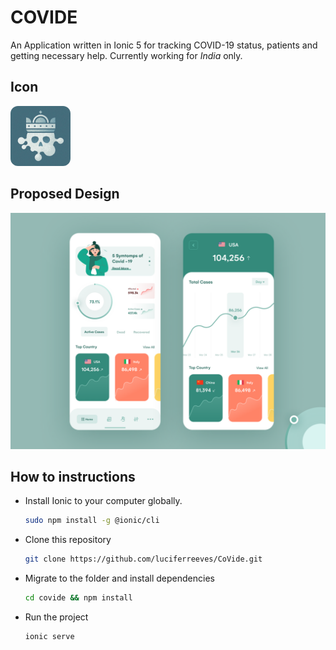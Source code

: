 # COVIDE

An Application written in Ionic 5 for tracking COVID-19 status, patients and getting necessary help. Currently working for *India* only.

## Icon

<img width="96px" src="./images/CovidIcon.png" style="border-radius: 12px;">

## Proposed Design

![proposed design](./images/proposedDesign.png)

## How to instructions

- Install Ionic to your computer globally.

    ````bash
    sudo npm install -g @ionic/cli
    ````

- Clone this repository

    ````bash
    git clone https://github.com/luciferreeves/CoVide.git
    ````

- Migrate to the folder and install dependencies

    ````bash
    cd covide && npm install
    ````
- Run the project

    ````bash
    ionic serve
    ````